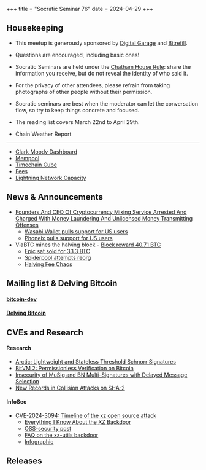 +++
title = "Socratic Seminar 76"
date = 2024-04-29
+++

Housekeeping
------------

- This meetup is generously sponsored by [Digital Garage](https://dg717.com/) and [Bitrefill](https://bitrefill.com/).
- Questions are encouraged, including basic ones!
- Socratic Seminars are held under the [Chatham House Rule](https://www.chathamhouse.org/about-us/chatham-house-rule): share the information you receive, but do not reveal the identity of who said it.
- For the privacy of other attendees, please refrain from taking photographs of other people without their permission.
- Socratic seminars are best when the moderator can let the conversation flow, so try to keep things concrete and focused.
- The reading list covers March 22nd to April 29th.

- Chain Weather Report
--------------------

- [Clark Moody Dashboard](https://dashboard.clarkmoody.com/)
- [Mempool](https://www.bitcoin-mempool.info/#BTC,30d,weight)
- [Timechain Cube](https://www.timechaincube.com/)
- [Fees](https://transactionfee.info/charts/fees-package-feerates/)
- [Lightning Network Capacity](https://bitcoinvisuals.com/ln-capacity)

News & Announcements
--------------------

- [Founders And CEO Of Cryptocurrency Mixing Service Arrested And Charged With Money Laundering And Unlicensed Money Transmitting Offenses](https://www.justice.gov/usao-sdny/pr/founders-and-ceo-cryptocurrency-mixing-service-arrested-and-charged-money-laundering)
  - [Wasabi Wallet pulls support for US users](https://www.nobsbitcoin.com/zksnacks-is-now-blocking-u-s-residents-and-citizens/)
  - [Phoneix pulls support for US users](https://twitter.com/acinq_co/status/1783878732865740940)  
- ViaBTC mines the halving block - [Block reward 40.71 BTC](https://mempool.space/block/0000000000000000000320283a032748cef8227873ff4872689bf23f1cda83a5)
  - [Epic sat sold for 33.3 BTC](https://twitter.com/mononautical/status/1783528618720727288)
  - [Spiderpool attempts reorg](https://twitter.com/0xB10C/status/1781477794762965193/photo/1)
  - [Halving Fee Chaos](https://jimmysong.medium.com/halving-fee-chaos-4573b3c8bc9f)
  

Mailing list & Delving Bitcoin
------------------------------

#### [bitcoin-dev](https://groups.google.com/g/bitcoindev)


#### [Delving Bitcoin](https://delvingbitcoin.org/)



CVEs and Research
-----------------

#### Research
- [Arctic: Lightweight and Stateless Threshold Schnorr Signatures](https://eprint.iacr.org/2024/466)
- [BitVM 2: Permissionless Verification on Bitcoin](https://bitvm.org/bitvm2)
- [Insecurity of MuSig and BN Multi-Signatures with Delayed Message Selection](https://eprint.iacr.org/2024/437)
- [New Records in Collision Attacks on SHA-2](https://eprint.iacr.org/2024/349.pdf)

#### InfoSec

- [CVE-2024-3094: Timeline of the xz open source attack](https://research.swtch.com/xz-timeline)
    - [Everything I Know About the XZ Backdoor](https://boehs.org/node/everything-i-know-about-the-xz-backdoor)
    - [OSS-security post](https://www.openwall.com/lists/oss-security/2024/03/29/4)
    - [FAQ on the xz-utils backdoor](https://gist.github.com/thesamesam/223949d5a074ebc3dce9ee78baad9e27)
    - [Infographic](https://infosec.exchange/@fr0gger/112189232773640259)
 
Releases
--------


